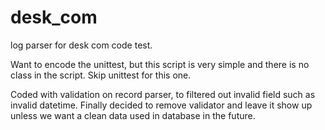 # desk_com

log parser for desk com code test.

Want to encode the unittest, but this script is very simple and there is no class in the script. 
Skip unittest for this one.

Coded with validation on record parser, to filtered out invalid field such as invalid datetime. Finally decided to
remove validator and leave it show up unless we want a clean data used in database in the future.
